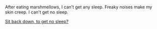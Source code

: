 After eating marshmellows, I can't get any sleep. Freaky noises make my
skin creep. I can't get no sleep.

[Sit back down, to get no sleep?](../sleep/marshmallow.md)